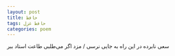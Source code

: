 ```yaml
---
layout: post
title: حافظ
tags: حافظ غزل
categories: poem
---
```


سعی نابرده در این راه به جایی نرسی / مزد اگر می‌طلبی طاعت استاد ببر